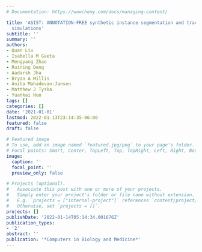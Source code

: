 ```yaml
---
# Documentation: https://wowchemy.com/docs/managing-content/

title: 'ASIST: ANNOTATION-FREE synthetic instance segmentation and tracking by adversarial
  simulations'
subtitle: ''
summary: ''
authors:
- Quan Liu
- Isabella M Gaeta
- Mengyang Zhao
- Ruining Deng
- Aadarsh Jha
- Bryan A Millis
- Anita Mahadevan-Jansen
- Matthew J Tyska
- Yuankai Huo
tags: []
categories: []
date: '2021-01-01'
lastmod: 2022-01-13T23:14:35-06:00
featured: false
draft: false

# Featured image
# To use, add an image named `featured.jpg/png` to your page's folder.
# Focal points: Smart, Center, TopLeft, Top, TopRight, Left, Right, BottomLeft, Bottom, BottomRight.
image:
  caption: ''
  focal_point: ''
  preview_only: false

# Projects (optional).
#   Associate this post with one or more of your projects.
#   Simply enter your project's folder or file name without extension.
#   E.g. `projects = ["internal-project"]` references `content/project/deep-learning/index.md`.
#   Otherwise, set `projects = []`.
projects: []
publishDate: '2022-01-14T05:14:34.001676Z'
publication_types:
- '2'
abstract: ''
publication: '*Computers in Biology and Medicine*'
---
```

